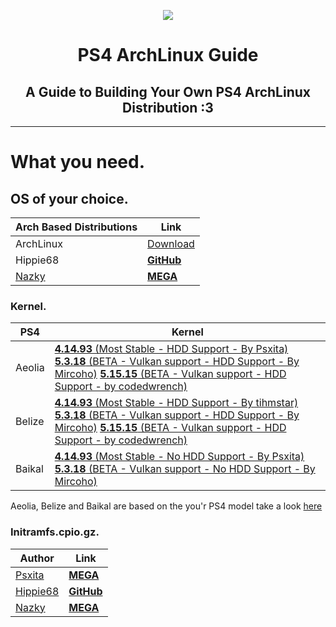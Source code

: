 <p align="center"><img src="https://fadedhd.xyz/IMG/Github/PS4-ArchLinux-Guide.png"...></p>

<h1 align="center">
PS4 ArchLinux Guide
</h1>
<h2 align="center">
A Guide to Building Your Own PS4 ArchLinux Distribution :3
</h2>

------

# What you need.

## OS of your choice.

| Arch Based Distributions | Link     |
|--------------|-----------|
| ArchLinux | [Download](https://archlinux.org/download/)
| Hippie68 | [**GitHub** ](https://github.com/hippie68/psxitarch-how-to/releases/tag/v1.00)
| [Nazky](https://twitter.com/NazkyYT) | [**MEGA**](https://mega.nz/file/E0wW3a6Y#IE9fvrjZ22Q2mJ6kM1uQaNctwj1-we4cV7xGqPBVV64) |

### Kernel.

| PS4       | Kernel     |
|--------------|-----------|
| Aeolia | [**4.14.93** (Most Stable - HDD Support - By Psxita)](https://mega.nz/file/EJhBzTIQ#rpbOcpIpulojUxRUiZjLQ7RqS6tlNc6JmcCrgSxyG-g) [**5.3.18** (BETA - Vulkan support - HDD Support - By Mircoho)](https://github.com/ps4boot/ps4-linux/releases/download/v1/bzImageAeolia) [**5.15.15** (BETA - Vulkan support - HDD Support - by codedwrench)](https://mega.nz/file/p15mWCwL#h8hDT8Uu2rGWadBnRPTp4V_fpgld6rcHodmsxJFUldA)|
| Belize | [**4.14.93** (Most Stable - HDD Support - By tihmstar)](https://github.com/Nazky/ps4-linux/releases/download/4.19.93-belize/bzImage) [**5.3.18** (BETA - Vulkan support - HDD Support - By Mircoho)](https://github.com/ps4boot/ps4-linux/releases/download/v1/bzImage) [**5.15.15** (BETA - Vulkan support - HDD Support - by codedwrench)](https://mega.nz/file/It5nAYhZ#XHpBMVWpvKXdPtO0NZi1iRFzk_mJssuX2fLVSRWFnS0) |
| Baikal | [**4.14.93** (Most Stable - No HDD Support - By Psxita)](https://mega.nz/file/4FhBjbaS#zgy2TFTPN1fdWLyLZaJJBfIv2cZQOExdXvfYRVqIHNU) [**5.3.18** (BETA - Vulkan support - No HDD Support - By Mircoho)](https://github.com/ps4boot/ps4-linux/releases/download/v1/bzImageBaikal) |

Aeolia, Belize and Baikal are based on the you'r PS4 model take a look [here](https://www.psdevwiki.com/ps4/Southbridge#Southbridge_revisions)

### Initramfs.cpio.gz.

| Author       | Link     |
|--------------|-----------|
| [Psxita](https://www.psxita.it)  | [**MEGA**](https://mega.nz/file/IUBDiQKY#7WK2zFkUQbqJ02b9LTSAGug3NiL_8XPhprLcqVcfXxQ)
| [Hippie68](https://github.com/hippie68) | [**GitHub** ](https://github.com/hippie68/psxitarch-how-to/releases/tag/v1.00)
| [Nazky](https://twitter.com/NazkyYT) | [**MEGA**](https://mega.nz/file/E0wW3a6Y#IE9fvrjZ22Q2mJ6kM1uQaNctwj1-we4cV7xGqPBVV64) |

